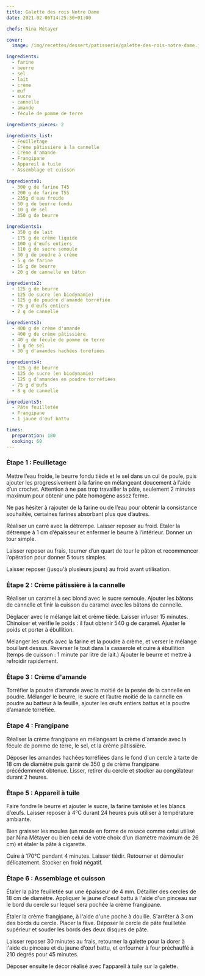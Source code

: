 ```yaml
---
title: Galette des rois Notre Dame
date: 2021-02-06T14:25:30+01:00

chefs: Nina Métayer

cover:
  image: /img/recettes/dessert/patisserie/galette-des-rois-notre-dame.jpg

ingredients: 
  - farine
  - beurre
  - sel
  - lait
  - crème
  - œuf
  - sucre
  - cannelle
  - amande
  - fécule de pomme de terre

ingredients_pieces: 2

ingredients_list:
  - Feuilletage
  - Crème pâtissière à la cannelle
  - Crème d'amande
  - Frangipane
  - Appareil à tuile
  - Assemblage et cuisson
    
ingredients0:
  - 300 g de farine T45
  - 200 g de farine T55
  - 235g d'eau froide
  - 50 g de beurre fondu
  - 10 g de sel
  - 350 g de beurre

ingredients1:
  - 350 g de lait
  - 175 g de crème liquide
  - 100 g d'œufs entiers
  - 110 g de sucre semoule
  - 30 g de poudre à crème
  - 5 g de farine
  - 15 g de beurre
  - 20 g de cannelle en bâton

ingredients2:
  - 125 g de beurre
  - 125 de sucre (en biodynamie)
  - 125 g de poudre d'amande torréfiée
  - 75 g d'œufs entiers
  - 2 g de cannelle

ingredients3:
  - 400 g de crème d'amande
  - 400 g de crème pâtissière
  - 40 g de fécule de pomme de terre
  - 1 g de sel
  - 30 g d'amandes hachées toréfiées

ingredients4:
  - 125 g de beurre
  - 125 de sucre (en biodynamie)
  - 125 g d'amandes en poudre torréfiées
  - 75 g d'œufs
  - 8 g de cannelle

ingredients5:
  - Pâte feuilletée
  - Frangipane
  - 1 jaune d'œuf battu

times:
  preparation: 180
  cooking: 60
---
```


### Étape 1 : Feuilletage
Mettre l’eau froide, le beurre fondu tiède et le sel dans un cul de poule, puis ajouter les progressivement à la farine en mélangeant doucement à l’aide d’un crochet. Attention à ne pas trop travailler la pâte, seulement 2 minutes maximum pour obtenir une pâte homogène assez ferme.

Ne pas hésiter à rajouter de la farine ou de l’eau pour obtenir la consistance souhaitée, certaines farines absorbant plus que d’autres.

Réaliser un carré avec la détrempe. Laisser reposer au froid. Etaler la détrempe à 1 cm d’épaisseur et enfermer le beurre à l’intérieur. Donner un tour simple.

Laisser reposer au frais, tourner d’un quart de tour le pâton et recommencer l’opération pour donner 5 tours simples.

Laisser reposer (jusqu'à plusieurs jours) au froid avant utilisation.

### Étape 2 : Crème pâtissière à la cannelle
Réaliser un caramel à sec blond avec le sucre semoule. Ajouter les bâtons de cannelle et finir la cuisson du caramel avec les bâtons de cannelle.

Déglacer avec le mélange lait et crème tiède. Laisser infuser 15 minutes. Chinoiser et vérifie le poids : il faut obtenir 540 g de caramel. Ajuster le poids et porter à ébullition.

Mélanger les œufs avec la farine et la poudre à crème, et verser le mélange bouillant dessus. Reverser le tout dans la casserole et cuire à ébullition (temps de cuisson : 1 minute par litre de lait.) Ajouter le beurre et mettre à refroidir rapidement.

### Étape 3 : Crème d'amande
Torréfier la poudre d’amande avec la moitié de la pesée de la cannelle en poudre. Mélanger le beurre, le sucre et l’autre moitié de la cannelle en poudre au batteur à la feuille, ajouter les œufs entiers battus et la poudre d’amande torréfiée.

### Étape 4 : Frangipane
Réaliser la crème frangipane en mélangeant la crème d'amande avec la fécule de pomme de terre, le sel, et la crème pâtissière.

Déposer les amandes hachées torréfiées dans le fond d'un cercle à tarte de 18 cm de diamètre puis garnir de 350 g de crème frangipane précédemment obtenue. Lisser, retirer du cercle et stocker au congélateur durant 2 heures.

### Étape 5 : Appareil à tuile
Faire fondre le beurre et ajouter le sucre, la farine tamisée et les blancs d’œufs. Laisser reposer à 4°C durant 24 heures puis utiliser à température ambiante.

Bien graisser les moules (un moule en forme de rosace comme celui utilisé par Nina Métayer ou bien celui de votre choix d’un diamètre maximum de 26 cm) et étaler la pâte à cigarette.

Cuire à 170°C pendant 4 minutes. Laisser tiédir. Retourner et démouler délicatement. Stocker en froid négatif.

### Étape 6 : Assemblage et cuisson
Étaler la pâte feuilletée sur une épaisseur de 4 mm. Détailler des cercles de 18 cm de diamètre. Appliquer le jaune d'oeuf battu à l'aide d'un pinceau sur le bord du cercle sur lequel sera pochée la crème frangipane.

Étaler la crème frangipane, à l'aide d'une poche à douille. S'arrêter à 3 cm des bords du cercle. Placer la fève. Déposer le cercle de pâte feuilletée supérieur et souder les bords des deux disques de pâte.

Laisser reposer 30 minutes au frais, retourner la galette pour la dorer à l'aide du pinceau et du jaune d’œuf battu, et enfourner à four préchauffé à 210 degrés pour 45 minutes.

Déposer ensuite le décor réalisé avec l'appareil à tuile sur la galette.